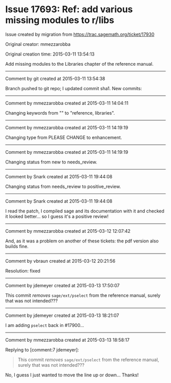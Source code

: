 # Issue 17693: Ref: add various missing modules to r/libs

Issue created by migration from https://trac.sagemath.org/ticket/17930

Original creator: mmezzarobba

Original creation time: 2015-03-11 13:54:13

Add missing modules to the Libraries chapter of the reference manual.


---

Comment by git created at 2015-03-11 13:54:38

Branch pushed to git repo; I updated commit sha1. New commits:


---

Comment by mmezzarobba created at 2015-03-11 14:04:11

Changing keywords from "" to "reference, libraries".


---

Comment by mmezzarobba created at 2015-03-11 14:19:19

Changing type from PLEASE CHANGE to enhancement.


---

Comment by mmezzarobba created at 2015-03-11 14:19:19

Changing status from new to needs_review.


---

Comment by Snark created at 2015-03-11 19:44:08

Changing status from needs_review to positive_review.


---

Comment by Snark created at 2015-03-11 19:44:08

I read the patch, I compiled sage and its documentation with it and checked it looked better... so I guess it's a positive review!


---

Comment by mmezzarobba created at 2015-03-12 12:07:42

And, as it was a problem on another of these tickets: the pdf version also builds fine.


---

Comment by vbraun created at 2015-03-12 20:21:56

Resolution: fixed


---

Comment by jdemeyer created at 2015-03-13 17:50:07

This commit _removes_ `sage/ext/pselect` from the reference manual, surely that was not intended???


---

Comment by jdemeyer created at 2015-03-13 18:21:07

I am adding `pselect` back in #17900...


---

Comment by mmezzarobba created at 2015-03-13 18:58:17

Replying to [comment:7 jdemeyer]:
> This commit _removes_ `sage/ext/pselect` from the reference manual, surely that was not intended???

No, I guess I just wanted to move the line up or down... Thanks!
